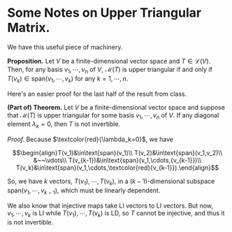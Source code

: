 # Some Notes on Upper Triangular Matrix.

We have this useful piece of machinery.

**Proposition.** Let $V$ be a finite-dimensional vector space and $T\in\mathcal L(V)$. Then, for any basis $v_1,\cdots,v_n$ of $V$, $\mathcal M(T)$ is upper triangular if and only if $T(v_k)\in\text{span}(v_1,\cdots,v_k)$ for any $k=1,\cdots,n$.

Here's an easier proof for the last half of the result from class.

**(Part of) Theorem.** Let $V$ be a finite-dimensional vector space and suppose that $\mathcal M(T)$ is upper triangular for some basis $v_1,\cdots,v_n$ of $V$. If any diagonal element $\lambda_k=0$, then $T$ is not invertible.

*Proof.* Because $\textcolor{red}{\lambda_k=0}$, we have

$$\begin{align}T(v_1)&\in\text{span}(v_1)\\
T(v_2)&\in\text{span}(v_1,v_2)\\
&~~\vdots\\
T(v_{k-1})&\in\text{span}(v_1,\cdots,{v_{k-1}})\\
T(v_k)&\in\text{span}(v_1,\cdots,\textcolor{red}{v_{k-1}}).\end{align}$$

So, we have $k$ vectors, $T(v_1),\cdots,T(v_k)$, in a $(k-1)$-dimensional subspace $\text{span}(v_1,\cdots,v_{k-1})$, which must be linearly dependent. 

We also know that injective maps take LI vectors to LI vectors. But now, $v_1,\cdots,v_k$ is LI while $T(v_1),\cdots,T(v_k)$ is LD, so $T$ cannot be injective, and thus it is not invertible.
